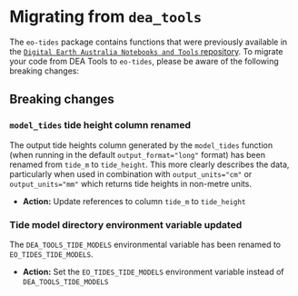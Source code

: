 # Migrating from `dea_tools`

The `eo-tides` package contains functions that were previously available in the [`Digital Earth Australia Notebooks and Tools` repository](https://github.com/GeoscienceAustralia/dea-notebooks/).
To migrate your code from DEA Tools to `eo-tides`, please be aware of the following breaking changes:

## Breaking changes

### `model_tides` tide height column renamed

The output tide heights column generated by the `model_tides` function (when running in the default `output_format="long"` format) has been renamed from `tide_m` to `tide_height`.
This more clearly describes the data, particularly when used in combination with `output_units="cm"` or `output_units="mm"` which returns tide heights in non-metre units.

- **Action:** Update references to column `tide_m` to `tide_height`

### Tide model directory environment variable updated

The `DEA_TOOLS_TIDE_MODELS` environmental variable has been renamed to `EO_TIDES_TIDE_MODELS`.

- **Action:** Set the `EO_TIDES_TIDE_MODELS` environment variable instead of `DEA_TOOLS_TIDE_MODELS`
